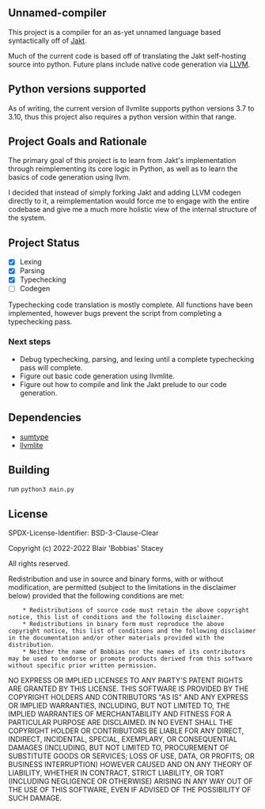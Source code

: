## Unnamed-compiler

This project is a compiler for an as-yet unnamed language based syntactically off of [Jakt](https://github.com/SerenityOS/jakt/).

Much of the current code is based off of translating the Jakt self-hosting source into python. Future plans include native code generation via [LLVM](https://llvm.org).

## Python versions supported

As of writing, the current version of llvmlite supports python versions 3.7 to 3.10, thus this project also requires a python version within that range. 

## Project Goals and Rationale

The primary goal of this project is to learn from Jakt's implementation through reimplementing its core logic in Python, as well as to learn the basics of code generation using llvm.

I decided that instead of simply forking Jakt and adding LLVM codegen directly to it, a reimplementation would force me to engage with the entire codebase and give me a much more holistic view of the internal structure of the system.

## Project Status

- [x] Lexing
- [x] Parsing
- [X] Typechecking
- [ ] Codegen

Typechecking code translation is mostly complete. All functions have been implemented, however bugs prevent the script from completing a typechecking pass.

### Next steps

* Debug typechecking, parsing, and lexing until a complete typechecking pass will complete.
* Figure out basic code generation using llvmlite.
* Figure out how to compile and link the Jakt prelude to our code generation.

## Dependencies

* [sumtype](https://github.com/lubieowoce/sumtype)
* [llvmlite](https://github.com/numba/llvmlite)

## Building

run `python3 main.py`

## License

SPDX-License-Identifier: BSD-3-Clause-Clear

Copyright (c) 2022-2022 Blair 'Bobbias' Stacey

All rights reserved.

Redistribution and use in source and binary forms, with or without modification, are permitted (subject to the limitations in the disclaimer below) provided that the following conditions are met:

        * Redistributions of source code must retain the above copyright notice, this list of conditions and the following disclaimer.
        * Redistributions in binary form must reproduce the above copyright notice, this list of conditions and the following disclaimer in the documentation and/or other materials provided with the distribution.
        * Neither the name of Bobbias nor the names of its contributors may be used to endorse or promote products derived from this software without specific prior written permission.

NO EXPRESS OR IMPLIED LICENSES TO ANY PARTY'S PATENT RIGHTS ARE GRANTED BY THIS LICENSE. THIS SOFTWARE IS PROVIDED BY THE COPYRIGHT HOLDERS AND CONTRIBUTORS "AS IS" AND ANY EXPRESS OR IMPLIED WARRANTIES, INCLUDING, BUT NOT LIMITED TO, THE IMPLIED WARRANTIES OF MERCHANTABILITY AND FITNESS FOR A PARTICULAR PURPOSE ARE DISCLAIMED. IN NO EVENT SHALL THE COPYRIGHT HOLDER OR CONTRIBUTORS BE LIABLE FOR ANY DIRECT, INDIRECT, INCIDENTAL, SPECIAL, EXEMPLARY, OR CONSEQUENTIAL DAMAGES (INCLUDING, BUT NOT LIMITED TO, PROCUREMENT OF SUBSTITUTE GOODS OR SERVICES; LOSS OF USE, DATA, OR PROFITS; OR BUSINESS INTERRUPTION) HOWEVER CAUSED AND ON ANY THEORY OF LIABILITY, WHETHER IN CONTRACT, STRICT LIABILITY, OR TORT (INCLUDING NEGLIGENCE OR OTHERWISE) ARISING IN ANY WAY OUT OF THE USE OF THIS SOFTWARE, EVEN IF ADVISED OF THE POSSIBILITY OF SUCH DAMAGE. 